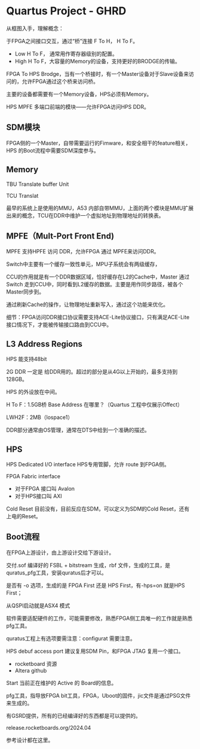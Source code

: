 # Quartus Project - GHRD

从框图入手，理解概念：

于FPGA之间接口交互，通过“桥”连接 F To H， H To F。

* Low H To F， 通常用作寄存器级别的配置。
* High H To F，大容量的Memory的设备，支持更好的BRODGE的传输。

FPGA To HPS Brodge，当有一个桥接时，有一个Master设备对于Slave设备来访问的，允许FPGA通过这个桥来访问桥。

主要的设备都需要有一个Memory设备，HPS必须有Memory。

HPS MPFE 多端口前端的模块——允许FPGA访问HPS DDR。

## SDM模块

FPGA侧的一个Master，自带需要运行的Fimware，和安全相干的feature相关，HPS 的Boot流程中需要SDM深度参与。

## Memory

TBU Translate buffer Unit&#x20;

TCU Translat&#x20;

最早的系统上是使用的MMU，A53 内部自带MMU，上面的两个模块是MMU扩展出来的概念，TCU在DDR中维护一个虚拟地址到物理地址的转换表。

## MPFE（Mult-Port Front End)

MPFE 支持HPFE 访问 DDR，允许FPGA 通过 MPFE来访问DDR。

Switch中主要有一个缓存一致性单元，MPU子系统会有两级缓存，

CCU的作用就是有一个DDR数据区域，恰好缓存在L2的Cache中，Master 通过 Switch 走到CCU中，同时看到L2缓存的数据。主要是用作同步路径，被各个Master同步到。

通过刷新Cache的操作，让物理地址重新写入，通过这个功能来优化。

细节：FPGA访问DDR接口协议需要支持ACE-Lite协议接口，只有满足ACE-Lite接口情况下，才能被传输接口路由到CCU中。

## L3 Address Regions

HPS 能支持48bit

2G DDR 一定是 给DDR用的。超过的部分是从4G以上开始的，最多支持到128GB。

HPS 的外设放在中间。

H To F：1.5GB桥 Base Address 在哪里？（Quartus 工程中仅展示Offect）

LWH2F：2MB（lospace1）

DDR部分通常由OS管理，通常在DTS中给到一个准确的描述。

## HPS

HPS Dedicated I/O interface HPS专用管脚，允许 route 到FPGA侧。

FPGA Fabric interface

* 对于FPGA 接口叫 Avalon
* 对于HPS接口叫 AXI

Cold Reset 目前没有，目前反应在SDM，可以定义为SDM的Cold Reset，还有上电的Reset。

## Boot流程

在FPGA上游设计，由上游设计交给下游设计。

交付.sof 编译好的 FSBL + bitstream 生成，rbf 文件，生成的工具，是quratus\_pfg工具，安装quratus后才可以。

是否有 -o 选项，生成的是 FPGA First 还是 HPS First，有-hps=on 就是HPS First；

从QSPI启动就是ASX4 模式

软件需要适配硬件的工作，可能需要修改，熟悉FPGA侧工具唯一的工作就是熟悉 pfg工具。

quratus工程上有选项要需注意：configurat 需要注意。

HPS debuf access port 建议复用SDM Pin，和FPGA JTAG 复用一个接口。

* rocketboard 资源
* Altera github

Start 当前正在维护的 Active 的 Board的信息。



pfg工具，指导放FPGA bit工具，FPGA，Uboot的固件，jic文件是通过PSG文件来生成的。

有GSRD提供，所有的已经编译好的东西都是可以提供的。

release.rocketboards.org/2024.04

参考设计都在这里。
